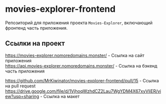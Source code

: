 # movies-explorer-frontend
Репозиторий для приложения проекта `Movies-Explorer`, включающий фронтенд часть приложения. 

## Ссылки на проект
https://movies-explorer.nomoredomains.monster/ - Ссылка на сайт приложения\
https://api.movies-explorer.nomoredomains.monster/ - Ссылка на бэкенд часть приложения

https://github.com/MrKiwinator/movies-explorer-frontend/pull/15 - Ссылка на pull request\
https://drive.google.com/file/d/1VjhoqWzhdCZ2Lau7WgYDM4X67xyVliER/view?usp=sharing - Ссылка на макет
